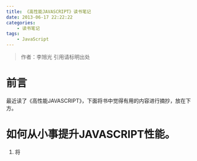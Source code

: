 ```yaml
---
title: 《高性能JAVASCRIPT》读书笔记
date: 2013-06-17 22:22:22
categories: 
	- 读书笔记
tags: 
	- JavaScript
---
```

> 作者：李旭光
> 引用请标明出处


# 前言

最近读了《高性能JAVASCRIPT》，下面将书中觉得有用的内容进行摘抄，放在下方。
# 如何从小事提升JAVASCRIPT性能。
1. 将<script>标签写在</body>之前——将脚本放在底部。
2. 尽量少的<script>标签，减少页面中的外链数量，减少请求次数。
3. 使用打包工具如：Yahoo！combo handler
4. 使用动态延迟加载技术如：LazyLoad类库,LABjs
```
// js代码
<script type="text/javascript" src="lazyload-min.js"></script>
<script type="text/javascript">
  LazyLoad.js([],function(){
    Application.init();
  })
</script>
```
5. 在javascript中存储位置十分重要，尽量用局部变量代替对象成员的访问。
6. 集合变数组提高查询效率
```
// js代码
function toArray(coll){
  for(var i = 0, a=[], len=coll.length; i<len; i++){
    a[i]=col[i];
  }
  return a;
}
``
7. 使用局部变量缓存访问多次的成员
当便利一个集合时，首要优化原则是把集合存储在局部变量中，并把length缓存在循环外部，然后使用局部变量访问这些需要多次访问的元素。
8. 使用原生DOM方法querySelectorAll（）遍历查找元素。

9. 让元素脱离动画流，页面重排次数越多，程序响应越慢，要尽量减少重拍
方法：
9.1. 使用绝对定位使元素脱离文档流

10. IE：hover
在大量元素使用：hover这个伪css选择器时，程序会降低响应速率，在大表格或列表的情况下